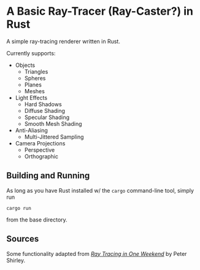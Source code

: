 # A Basic Ray-Tracer (Ray-Caster?) in Rust

A simple ray-tracing renderer written in Rust.

Currently supports:
- Objects
  - Triangles
  - Spheres
  - Planes
  - Meshes
- Light Effects
  - Hard Shadows
  - Diffuse Shading
  - Specular Shading
  - Smooth Mesh Shading
- Anti-Aliasing
  - Multi-Jittered Sampling
- Camera Projections
  - Perspective
  - Orthographic

## Building and Running
As long as you have Rust installed w/ the `cargo` command-line tool, simply run

```
cargo run
```

from the base directory.

## Sources
Some functionality adapted from [_Ray Tracing in One Weekend_](https://raytracing.github.io/books/RayTracingInOneWeekend.html) by Peter Shirley.